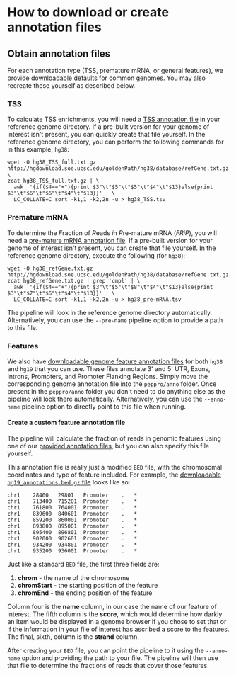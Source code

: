 # How to download or create annotation files

## Obtain annotation files

For each annotation type (TSS, premature mRNA, or general features), we provide [downloadable defaults](http://big.databio.org/peppro/) for common genomes.  You may also recreate these yourself as described below.

### TSS

To calculate TSS enrichments, you will need a [TSS annotation file](http://big.databio.org/refgenomes/) in your reference genome directory.  If a pre-built version for your genome of interest isn't present, you can quickly create that file yourself. In the reference genome directory, you can perform the following commands for in this example, `hg38`:
```console
wget -O hg38_TSS_full.txt.gz http://hgdownload.soe.ucsc.edu/goldenPath/hg38/database/refGene.txt.gz \
zcat hg38_TSS_full.txt.gz | \
  awk  '{if($4=="+"){print $3"\t"$5"\t"$5"\t"$4"\t"$13}else{print $3"\t"$6"\t"$6"\t"$4"\t"$13}}' | \
  LC_COLLATE=C sort -k1,1 -k2,2n -u > hg38_TSS.tsv
```

### Premature mRNA

To determine the *F*raction of *R*eads *i*n *P*re-mature mRNA (*FRiP*), you will need a [pre-mature mRNA annotation file](http://big.databio.org/peppro/). If a pre-built version for your genome of interest isn't present, you can create that file yourself. In the reference genome directory, execute the following (for `hg38`):
```console
wget -O hg38_refGene.txt.gz http://hgdownload.soe.ucsc.edu/goldenPath/hg38/database/refGene.txt.gz
zcat hg38_refGene.txt.gz | grep 'cmpl' | \
  awk  '{if($4=="+"){print $3"\t"$5"\t"$8"\t"$4"\t"$13}else{print $3"\t"$7"\t"$6"\t"$4"\t"$13}}' | \
  LC_COLLATE=C sort -k1,1 -k2,2n -u > hg38_pre-mRNA.tsv
```
The pipeline will look in the reference genome directory automatically.  Alternatively, you can use the `--pre-name` pipeline option to provide a path to this file.

### Features

We also have [downloadable genome feature annotation files](http://big.databio.org/peppro/) for both `hg38` and `hg19` that you can use.  These files annotate 3' and 5' UTR, Exons, Introns, Promoters, and Promoter Flanking Regions.  Simply move the corresponding genome annotation file into the `peppro/anno` folder.  Once present in the `peppro/anno` folder you don't need to do anything else as the pipeline will look there automatically.   Alternatively, you can use the `--anno-name` pipeline option to directly point to this file when running.

#### Create a custom feature annotation file

The pipeline will calculate the fraction of reads in genomic features using one of our [provided annotation files](http://big.databio.org/peppro/), but you can also specify this file yourself.

This annotation file is really just a modified `BED` file, with the chromosomal coordinates and type of feature included.  For example, the [downloadable `hg19_annotations.bed.gz` file](http://big.databio.org/peppro/hg19_annotations.bed.gz) looks like so:

```
chr1	28400	29801	Promoter	.	*
chr1	713400	715201	Promoter	.	*
chr1	761800	764001	Promoter	.	*
chr1	839600	840601	Promoter	.	*
chr1	859200	860001	Promoter	.	*
chr1	893800	895001	Promoter	.	*
chr1	895400	896801	Promoter	.	*
chr1	902000	902601	Promoter	.	*
chr1	934200	934801	Promoter	.	*
chr1	935200	936001	Promoter	.	*
```

Just like a standard `BED` file, the first three fields are:  
1. **chrom** - the name of the chromosome  
2. **chromStart** - the starting position of the feature  
3. **chromEnd** - the ending position of the feature

Column four is the **name** column, in our case the name of our feature of interest. The fifth column is the **score**, which would determine how darkly an item would be displayed in a genome browser if you chose to set that or if the information in your file of interest has ascribed a score to the features. The final, sixth, column is the **strand** column.

After creating your `BED` file, you can point the pipeline to it using the `--anno-name` option and providing the path to your file.  The pipeline will then use that file to determine the fractions of reads that cover those features.